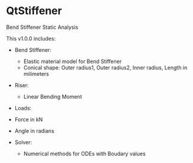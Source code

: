 # QtStiffener
Bend Stiffener Static Analysis

This v1.0.0 includes:
- Bend Stiffener:
  - Elastic material model for Bend Stiffener
  - Conical shape: Outer radius1, Outer radius2, Inner radius, Length in milimeters
- Riser:
  - Linear Bending Moment
-  Loads:
  - Force in kN
  - Angle in radians

- Solver: 
  - Numerical methods for ODEs with Boudary values
